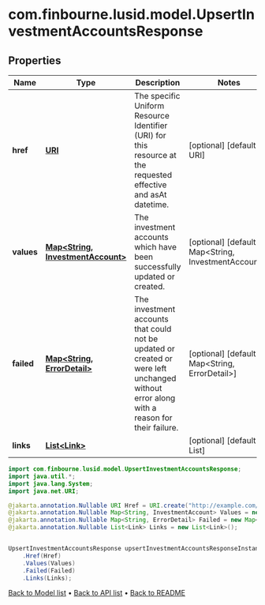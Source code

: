 # com.finbourne.lusid.model.UpsertInvestmentAccountsResponse

## Properties

Name | Type | Description | Notes
------------ | ------------- | ------------- | -------------
**href** | [**URI**](URI.md) | The specific Uniform Resource Identifier (URI) for this resource at the requested effective and asAt datetime. | [optional] [default to URI]
**values** | [**Map&lt;String, InvestmentAccount&gt;**](InvestmentAccount.md) | The investment accounts which have been successfully updated or created. | [optional] [default to Map<String, InvestmentAccount>]
**failed** | [**Map&lt;String, ErrorDetail&gt;**](ErrorDetail.md) | The investment accounts that could not be updated or created or were left unchanged without error along with a reason for their failure. | [optional] [default to Map<String, ErrorDetail>]
**links** | [**List&lt;Link&gt;**](Link.md) |  | [optional] [default to List<Link>]

```java
import com.finbourne.lusid.model.UpsertInvestmentAccountsResponse;
import java.util.*;
import java.lang.System;
import java.net.URI;

@jakarta.annotation.Nullable URI Href = URI.create("http://example.com/Href");
@jakarta.annotation.Nullable Map<String, InvestmentAccount> Values = new Map<String, InvestmentAccount>();
@jakarta.annotation.Nullable Map<String, ErrorDetail> Failed = new Map<String, ErrorDetail>();
@jakarta.annotation.Nullable List<Link> Links = new List<Link>();


UpsertInvestmentAccountsResponse upsertInvestmentAccountsResponseInstance = new UpsertInvestmentAccountsResponse()
    .Href(Href)
    .Values(Values)
    .Failed(Failed)
    .Links(Links);
```


[Back to Model list](../README.md#documentation-for-models) &#8226; [Back to API list](../README.md#documentation-for-api-endpoints) &#8226; [Back to README](../README.md)
